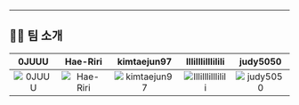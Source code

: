 ---
## 🧚‍♀️ 팀 소개

| 0JUUU | Hae-Riri | kimtaejun97 | lllilllilllilili  | judy5050 |
| :-------------------: | :--------------------: | :----------------: | :----------------: |  :----------------: 
| ![0JUUU](https://avatars.githubusercontent.com/u/61124319?v=4) |   ![Hae-Riri](https://avatars.githubusercontent.com/u/35680213?v=4) |         ![kimtaejun97](https://avatars.githubusercontent.com/u/61380786?v=4)  | ![lllilllilllilili](https://avatars.githubusercontent.com/u/36418489?v=4) | ![judy5050](https://avatars.githubusercontent.com/u/68409061?v=4)